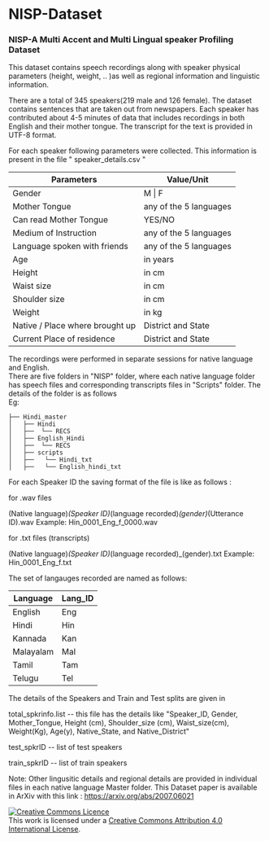 # NISP-Dataset
### NISP-A Multi Accent and Multi Lingual speaker Profiling Dataset

This dataset  contains speech recordings along with speaker physical parameters 
(height, weight, .. )as well as regional information and linguistic information.

There are a total of 345 speakers(219 male and 126 female). The dataset contains
sentences that are taken out from newspapers.  Each speaker has contributed
about 4-5 minutes of data that includes recordings in both English and their mother
tongue.  The transcript for the text is provided in UTF-8 format. 

For each speaker following parameters were collected.   This information is present in the file " speaker_details.csv "

|  Parameters                     	| Value/Unit             	|
|---------------------------------	|------------------------	|
| Gender                          	| M \| F                 	|
| Mother Tongue                   	| any of the 5 languages 	|
| Can read Mother Tongue          	| YES/NO                 	|
| Medium of Instruction           	| any of the 5 languages 	|
| Language spoken with friends    	| any of the 5 languages 	|
| Age                             	| in years               	|
| Height                          	| in cm                  	|
| Waist size                      	| in cm                  	|
| Shoulder size                   	| in cm                  	|
| Weight                          	| in kg                  	|
| Native / Place where brought up 	| District and State     	|
| Current Place of residence      	| District and State     	|

The recordings were performed in separate sessions for native language and English.  
There are five folders in "NISP" folder, where each native language folder has speech files and corresponding transcripts files in "Scripts" folder.  The details of the folder is as follows
<br> Eg: 
<br>
  
    ├── Hindi_master
    │   ├── Hindi  
    │   ├──  └── RECS        
    │   ├── English_Hindi
    │   ├──  └── RECS
    │   ├── scripts
    │   ├──   └── Hindi_txt
    │   ├──   └── English_hindi_txt
    
For each Speaker ID the saving format of the file is like as follows :

for .wav files

(Native language)_(Speaker ID)_(language recorded)_(gender)_(Utterance ID).wav
Example: Hin_0001_Eng_f_0000.wav

for .txt files (transcripts)

(Native language)_(Speaker ID)_(language recorded)_(gender).txt
Example: Hin_0001_Eng_f.txt


The set of langauges recorded are named as follows:

| Language  | Lang_ID |
|-----------|---------|
| English   | Eng     |
| Hindi     | Hin     |
| Kannada   | Kan     |
| Malayalam | Mal     |
| Tamil     | Tam     |
| Telugu    | Tel     |


The details of the Speakers and Train and Test splits are given in 

total_spkrinfo.list -- this file has the details like "Speaker_ID, Gender, Mother_Tongue, Height (cm), Shoulder_size (cm), Waist_size(cm), Weight(Kg), Age(y), Native_State, and  Native_District" 

test_spkrID -- list of test speakers

train_spkrID -- list of train speakers

Note: Other lingusitic details and regional details are provided in individual files in each native language Master folder.
This Dataset paper is available in ArXiv with this link : https://arxiv.org/abs/2007.06021

<a rel="license" href="http://creativecommons.org/licenses/by/4.0/"><img alt="Creative Commons Licence" style="border-width:0" src="https://i.creativecommons.org/l/by/4.0/88x31.png" /></a><br />This work is licensed under a <a rel="license" href="http://creativecommons.org/licenses/by/4.0/">Creative Commons Attribution 4.0 International License</a>.
